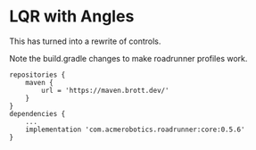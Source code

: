 # LQR with Angles

This has turned into a rewrite of controls.

Note the build.gradle changes to make roadrunner profiles work.

```
repositories {
    maven {
        url = 'https://maven.brott.dev/'
    }
}
dependencies {
    ...
    implementation 'com.acmerobotics.roadrunner:core:0.5.6'
}
```